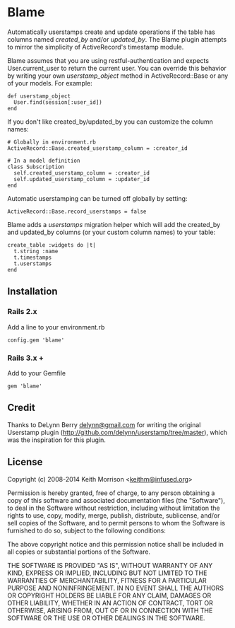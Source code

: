 # Blame

Automatically userstamps create and update operations if the table has columns named *created_by* and/or *updated_by*.
The Blame plugin attempts to mirror the simplicity of ActiveRecord's timestamp module.

Blame assumes that you are using restful-authentication and expects User.current_user to return the current user. You
can override this behavior by writing your own *userstamp_object* method in ActiveRecord::Base or any of your models. For example:

    def userstamp_object
      User.find(session[:user_id])
    end

If you don't like created_by/updated_by you can customize the column names:

    # Globally in environment.rb
    ActiveRecord::Base.created_userstamp_column = :creator_id

    # In a model definition
    class Subscription
      self.created_userstamp_column = :creator_id
      self.updated_userstamp_column = :updater_id
    end

Automatic userstamping can be turned off globally by setting:

    ActiveRecord::Base.record_userstamps = false

Blame adds a *userstamps* migration helper which will add the created_by and updated_by columns (or your custom column names) to your table:

    create_table :widgets do |t|
      t.string :name
      t.timestamps
      t.userstamps
    end


## Installation


### Rails 2.x

Add a line to your environment.rb

    config.gem 'blame'


### Rails 3.x +

Add to your Gemfile

    gem 'blame'


## Credit

Thanks to DeLynn Berry <delynn@gmail.com> for writing the original Userstamp plugin
(http://github.com/delynn/userstamp/tree/master), which was the inspiration for this plugin.


## License

Copyright (c) 2008-2014 Keith Morrison <<keithm@infused.org>>

Permission is hereby granted, free of charge, to any person
obtaining a copy of this software and associated documentation
files (the "Software"), to deal in the Software without
restriction, including without limitation the rights to use,
copy, modify, merge, publish, distribute, sublicense, and/or sell
copies of the Software, and to permit persons to whom the
Software is furnished to do so, subject to the following
conditions:

The above copyright notice and this permission notice shall be
included in all copies or substantial portions of the Software.

THE SOFTWARE IS PROVIDED "AS IS", WITHOUT WARRANTY OF ANY KIND,
EXPRESS OR IMPLIED, INCLUDING BUT NOT LIMITED TO THE WARRANTIES
OF MERCHANTABILITY, FITNESS FOR A PARTICULAR PURPOSE AND
NONINFRINGEMENT. IN NO EVENT SHALL THE AUTHORS OR COPYRIGHT
HOLDERS BE LIABLE FOR ANY CLAIM, DAMAGES OR OTHER LIABILITY,
WHETHER IN AN ACTION OF CONTRACT, TORT OR OTHERWISE, ARISING
FROM, OUT OF OR IN CONNECTION WITH THE SOFTWARE OR THE USE OR
OTHER DEALINGS IN THE SOFTWARE.
